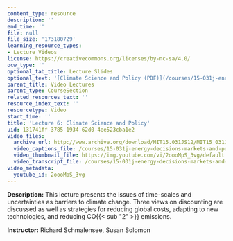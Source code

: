 ```yaml
---
content_type: resource
description: ''
end_time: ''
file: null
file_size: '173180729'
learning_resource_types:
- Lecture Videos
license: https://creativecommons.org/licenses/by-nc-sa/4.0/
ocw_type: ''
optional_tab_title: Lecture Slides
optional_text: '[Climate Science and Policy (PDF)](/courses/15-031j-energy-decisions-markets-and-policies-spring-2012/resources/mit15_031js12_lec6)'
parent_title: Video Lectures
parent_type: CourseSection
related_resources_text: ''
resource_index_text: ''
resourcetype: Video
start_time: ''
title: 'Lecture 6: Climate Science and Policy'
uid: 131741ff-3785-1934-62d0-4ee523cba1e2
video_files:
  archive_url: http://www.archive.org/download/MIT15.031JS12/MIT15_031JS12_lec06_300k.mp4
  video_captions_file: /courses/15-031j-energy-decisions-markets-and-policies-spring-2012/7bacdd2cef6c53ee8f12c20b230124d2_2oooMpS_3vg.vtt
  video_thumbnail_file: https://img.youtube.com/vi/2oooMpS_3vg/default.jpg
  video_transcript_file: /courses/15-031j-energy-decisions-markets-and-policies-spring-2012/1cbb95c2a52abe48b01f8e5507188c91_2oooMpS_3vg.pdf
video_metadata:
  youtube_id: 2oooMpS_3vg
---
```


**Description:** This lecture presents the issues of time-scales and uncertainties as barriers to climate change. Three views on discounting are discussed as well as strategies for reducing global costs, adapting to new technologies, and reducing CO{{< sub "2" >}} emissions.

**Instructor:** Richard Schmalensee, Susan Solomon

